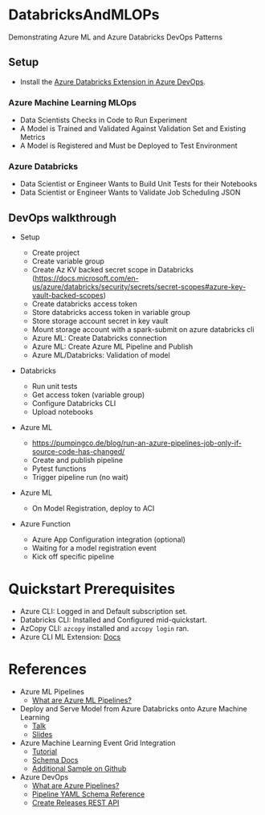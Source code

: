 # DatabricksAndMLOPs
Demonstrating Azure ML and Azure Databricks DevOps Patterns

## Setup

* Install the [Azure Databricks Extension in Azure DevOps](https://marketplace.visualstudio.com/items?itemName=riserrad.azdo-databricks).

### Azure Machine Learning MLOps

* Data Scientists Checks in Code to Run Experiment
* A Model is Trained and Validated Against Validation Set and Existing Metrics
* A Model is Registered and Must be Deployed to Test Environment

### Azure Databricks 

* Data Scientist or Engineer Wants to Build Unit Tests for their Notebooks
* Data Scientist or Engineer Wants to Validate Job Scheduling JSON

## DevOps walkthrough

* Setup
  * Create project
  * Create variable group
  * Create Az KV backed secret scope in Databricks (https://docs.microsoft.com/en-us/azure/databricks/security/secrets/secret-scopes#azure-key-vault-backed-scopes)
  * Create databricks access token
  * Store databricks access token in variable group
  * Store storage account secret in key vault
  * Mount storage account with a spark-submit on azure databricks cli
  * Azure ML: Create Databricks connection
  * Azure ML: Create Azure ML Pipeline and Publish
  * Azure ML/Databricks: Validation of model 
  

* Databricks
  * Run unit tests
  * Get access token (variable group)
  * Configure Databricks CLI
  * Upload notebooks

* Azure ML
  * https://pumpingco.de/blog/run-an-azure-pipelines-job-only-if-source-code-has-changed/
  * Create and publish pipeline
  * Pytest functions
  * Trigger pipeline run (no wait)
  
* Azure ML
  * On Model Registration, deploy to ACI

* Azure Function
  * Azure App Configuration integration (optional)
  * Waiting for a model registration event
  * Kick off specific pipeline

# Quickstart Prerequisites

* Azure CLI: Logged in and Default subscription set.
* Databricks CLI: Installed and Configured mid-quickstart.
* AzCopy CLI: `azcopy` installed and `azcopy login` ran.
* Azure CLI ML Extension: [Docs](https://docs.microsoft.com/en-us/azure/machine-learning/reference-azure-machine-learning-cli)

# References

* Azure ML Pipelines
  * [What are Azure ML Pipelines?](https://docs.microsoft.com/en-us/azure/machine-learning/concept-ml-pipelines)
* Deploy and Serve Model from Azure Databricks onto Azure Machine Learning
  * [Talk](https://databricks.com/session_na20/deploy-and-serve-model-from-azure-databricks-onto-azure-machine-learning)
  * [Slides](https://www.slideshare.net/databricks/deploy-and-serve-model-from-azure-databricks-onto-azure-machine-learning)
* Azure Machine Learning Event Grid Integration
  * [Tutorial](https://docs.microsoft.com/en-us/azure/machine-learning/how-to-use-event-grid)
  * [Schema Docs](https://docs.microsoft.com/en-us/azure/event-grid/event-schema-machine-learning)
  * [Additional Sample on Github](https://github.com/Azure-Samples/MachineLearningSamples-NoCodeDeploymentTriggeredByEventGrid)
* Azure DevOps
  * [What are Azure Pipelines?](https://docs.microsoft.com/en-us/azure/devops/pipelines/get-started/pipelines-get-started?view=azure-devops)
  * [Pipeline YAML Schema Reference](https://docs.microsoft.com/en-us/azure/devops/pipelines/yaml-schema?view=azure-devops&tabs=schema%2Cparameter-schema)
  * [Create Releases REST API](https://docs.microsoft.com/en-us/rest/api/azure/devops/release/releases/create?view=azure-devops-rest-6.0)
